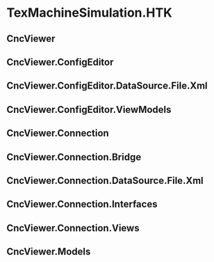 # TexMachineSimulation.HTK

## CncViewer

## CncViewer.ConfigEditor

## CncViewer.ConfigEditor.DataSource.File.Xml

## CncViewer.ConfigEditor.ViewModels

## CncViewer.Connection

## CncViewer.Connection.Bridge

## CncViewer.Connection.DataSource.File.Xml

## CncViewer.Connection.Interfaces

## CncViewer.Connection.Views

## CncViewer.Models
